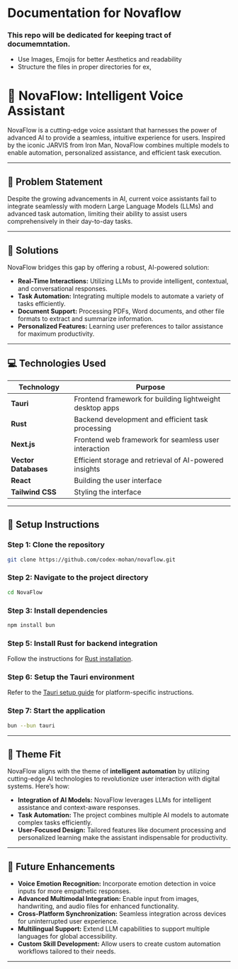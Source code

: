 # Documentation for Novaflow
### This repo will be dedicated for keeping tract of documemntation. 
- Use Images, Emojis for better Aesthetics and readability
- Structure the files in proper directories for ex,

# 📝 NovaFlow: Intelligent Voice Assistant

NovaFlow is a cutting-edge voice assistant that harnesses the power of advanced AI to provide a seamless, intuitive experience for users. Inspired by the iconic JARVIS from Iron Man, NovaFlow combines multiple models to enable automation, personalized assistance, and efficient task execution.

---

## 🚩 Problem Statement

Despite the growing advancements in AI, current voice assistants fail to integrate seamlessly with modern Large Language Models (LLMs) and advanced task automation, limiting their ability to assist users comprehensively in their day-to-day tasks.

---

## 🌟 Solutions

NovaFlow bridges this gap by offering a robust, AI-powered solution:

- **Real-Time Interactions:** Utilizing LLMs to provide intelligent, contextual, and conversational responses.
- **Task Automation:** Integrating multiple models to automate a variety of tasks efficiently.
- **Document Support:** Processing PDFs, Word documents, and other file formats to extract and summarize information.
- **Personalized Features:** Learning user preferences to tailor assistance for maximum productivity.

---

## 💻 Technologies Used

| **Technology**       | **Purpose**                                              |
| -------------------- | -------------------------------------------------------- |
| **Tauri**            | Frontend framework for building lightweight desktop apps |
| **Rust**             | Backend development and efficient task processing        |
| **Next.js**          | Frontend web framework for seamless user interaction     |
| **Vector Databases** | Efficient storage and retrieval of AI-powered insights   |
| **React**            | Building the user interface                              |
| **Tailwind CSS**     | Styling the interface                                    |

---

## 🔧 Setup Instructions

### Step 1: Clone the repository

```bash
git clone https://github.com/codex-mohan/novaflow.git
```

### Step 2: Navigate to the project directory

```bash
cd NovaFlow
```

### Step 3: Install dependencies

```bash
npm install bun
```

### Step 5: Install Rust for backend integration

Follow the instructions for [Rust installation](https://www.rust-lang.org/tools/install).

### Step 6: Setup the Tauri environment

Refer to the [Tauri setup guide](https://tauri.app/) for platform-specific instructions.

### Step 7: Start the application

```bash
bun --bun tauri  
```

---

## 🎯 Theme Fit

NovaFlow aligns with the theme of **intelligent automation** by utilizing cutting-edge AI technologies to revolutionize user interaction with digital systems. Here’s how:

- **Integration of AI Models:** NovaFlow leverages LLMs for intelligent assistance and context-aware responses.
- **Task Automation:** The project combines multiple AI models to automate complex tasks efficiently.
- **User-Focused Design:** Tailored features like document processing and personalized learning make the assistant indispensable for productivity.

---

## 🔮 Future Enhancements

- **Voice Emotion Recognition:** Incorporate emotion detection in voice inputs for more empathetic responses.
- **Advanced Multimodal Integration:** Enable input from images, handwriting, and audio files for enhanced functionality.
- **Cross-Platform Synchronization:** Seamless integration across devices for uninterrupted user experience.
- **Multilingual Support:** Extend LLM capabilities to support multiple languages for global accessibility.
- **Custom Skill Development:** Allow users to create custom automation workflows tailored to their needs.

---
